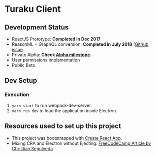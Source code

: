 # Turaku Client

## Development Status

- ReactJS Prototype: **Completed in Dec 2017**
- ReasonML + GraphQL conversion: **Completed in July 2018** ([Github issue](https://github.com/turakuapp/turaku-client/issues/1).
- Private Alpha: **Check [Alpha milestone](https://github.com/turakuapp/turaku-client/milestone/1).**
- User permissions implementation
- Public Beta

## Dev Setup

### Execution

1.  `yarn start` to run webpack-dev-server.
2.  `yarn run dev` to load the application inside Electron.

## Resources used to set up this project

- This project was bootstrapped with [Create React App](https://github.com/facebookincubator/create-react-app).
- Mixing CRA and Electron without Ejecting: [FreeCodeCamp Article by Christian Sepulveda](https://medium.freecodecamp.org/building-an-electron-application-with-create-react-app-97945861647c).
